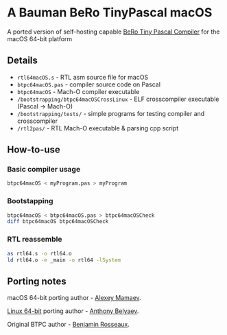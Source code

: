 # A Bauman BeRo TinyPascal macOS

A ported version of self-hosting capable [BeRo Tiny Pascal Compiler](https://github.com/BeRo1985/berotinypascal) for the macOS 64-bit platform

## Details

* `rtl64macOS.s` - RTL asm source file for macOS
* `btpc64macOS.pas` - compiler source code on Pascal
* `btpc64macOS` - Mach-O compiler executable
* `/bootstrapping/btpc64macOSCrossLinux` - ELF crosscompiler executable (Pascal -> Mach-O)
* `/bootstrapping/tests/` - simple programs for testing compiler and crosscompiler
* `/rtl2pas/` - RTL Mach-O executable & parsing cpp script

## How-to-use

### Basic compiler usage

```bash
btpc64macOS < myProgram.pas > myProgram
```

### Bootstapping

```bash
btpc64macOS < btpc64macOS.pas > btpc64macOSCheck
diff btpc64macOS btpc64macOSCheck
```

### RTL reassemble

```bash
as rtl64.s -o rtl64.o
ld rtl64.o -e _main -o rtl64 -lSystem
```
     
## Porting notes

macOS 64-bit porting author - [Alexey Mamaev](https://github.com/AleksMa).

[Linux 64-bit](https://github.com/bmstu-iu9/A-Bauman-BTPC-64) porting author - [Anthony Belyaev](https://github.com/avbelyaev).

Original BTPC author - [Benjamin Rosseaux](https://github.com/BeRo1985).
